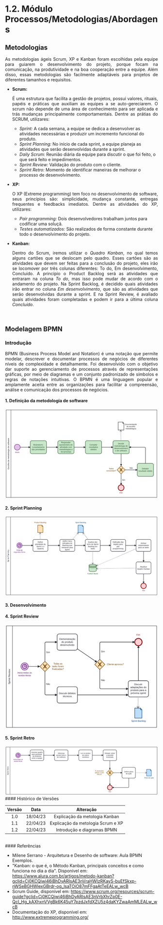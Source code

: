 # 1.2. Módulo Processos/Metodologias/Abordagens

## Metodologias 

<p align="justify"> As metodologias ágeis Scrum, XP e Kanban foram escolhidas pela equipe para guiarem o desenvolvimento do projeto, porque focam na comunicação, na produtividade e na boa cooperação entre a equipe. Além disso, essas metodologias são facilmente adaptáveis para projetos de diferentes tamanhos e requisitos.

  - **Scrum:** <p align="justify"> É uma estrutura que facilita a gestão de projetos, possui valores, rituais, papéis e práticas que auxiliam as equipes a se auto-gereciarem. O scrum não depende de uma área de conhecimento para ser aplicada e trás mudanças principalmente comportamentais. Dentre as prátias do SCRUM, utilizares:</p>
      - *Sprint:* A cada semana, a equipe se dedica a desenvolver as atividades necessárias e produzir um incremento funcional do produto.
      - *Sprint Planning:* No início de cada sprint, a equipe planeja as atividades que serão desenvolvidas durante a sprint.
      - *Daily Scrum:* Reunião diária da equipe para discutir o que foi feito, o que será feito e impedimentos.
      - *Sprint Review:* Validação do produto com o cliente.
      - *Sprint Retro:* Momento de identificar maneiras de melhorar o processo de desenvolvimento. 
  
  - **XP:** <p align="justify"> O XP (Extreme programming) tem foco no desenvolvimento de software, seus princípios são: simplicidade, mudança constante, entregas frequentes e feedbacks imediatos. Dentre as atividades do XP, utilizares: </p>
      - *Pair programming:* Dois desenvolvedores trabalham juntos para codificar uma soluçã.
      - *Testes automatizados:* São realizados de forma constante durante todo o desenvolvimento do projeto.

  - **Kanban:** <p align="justify"> Dentro do Scrum, iremos utilizar o *Quadro Kanban*, no qual temos alguns cartões que se deslocam pelo quadro. Esses cartões são as atividades que devem ser feitas para a conclusão do projeto, eles irão se locomover por três colunas diferentes: To do, Em desenvolvimento, Concluído.
A princípio o Product Backlog será as atividades que entraram na coluna *To do*, mas isso pode mudar de acordo com o andamento do projeto.
Na Sprint Backlog, é decidido quais atividades irão entrar no coluna *Em desenvolvimento*, que são as atividades que serão desenvolvidas durante a sprint. E na Sprint Review, é avaliado quais atividades foram completadas e podem ir para a última coluna *Concluído*.</p>

<br>

## Modelagem BPMN

### Introdução
<p align="justify">BPMN (Business Process Model and Notation) é uma notação que permite modelar, descrever e documentar processos de negócios de diferentes níveis de complexidade e detalhamente. Foi desenvolvido com o objetivo dar suporte ao gerenciamento de processos através de representações gráficas, por meio de diagramas e um conjunto padronizado de símbolos e regras de notações intuitivas. O BPMN é uma linguagem popular e amplamente aceita entre as organizações para facilitar a compreensão, análise e comunicação dos processos de negócios.</p>

#### 1. Definição da metodologia de software
<img src="../IMG/diagram - Escolha.svg"> 

#### 2. Sprint Planning
<img src="../IMG/diagram - Sprint Planning.svg"> 

#### 3. Desenvolvimento

#### 4. Sprint Review
<img src="../IMG/diagram - Sprint Review.svg"> 

#### 5. Sprint Retro
<img src="../IMG/diagram - Sprint Retro.svg"> 

<br>
#### Histórico de Versões

| Versão  |   Data   |                   Alteração                    |
| :-----: | :------: | :--------------------------------------------: |
|   1.0   | 18/04/23 | Explicação da metologia Kanban |
|   1.1   | 22/04/23 | Explicação da metologia Scrum e XP |
|   1.2   | 22/04/23 | Introdução e diagramas BPMN |

<br>
#### Referências

  - Milene Serrano - Arquitetura e Desenho de software: Aula BPMN Exemplos.
  - "Kanban: o que é, o Método Kanban, principais conceitos e como funciona no dia a dia". Disponível em: https://www.alura.com.br/artigos/metodo-kanban?gclid=Cj0KCQjwi46iBhDyARIsAE3nVraHWIzRKayS-buEfSkxp-nWSeBGHWlexGBrdr-oq_lsaTOiO87mFFgaAtTeEALw_wcB
  - Scrum Guide, disponível em: https://www.scrum.org/resources/scrum-guide?gclid=Cj0KCQjwi46iBhDyARIsAE3nVrbXhrZp0E-Qcl_Hg_kAXhxnVVgBk6K45uY7pzdJxfdXZU5z4daKYZwaAmMLEALw_wcB
  - Documentação do XP, disponível em: http://www.extremeprogramming.org/

